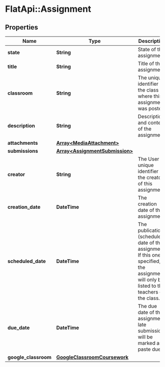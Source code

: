 # FlatApi::Assignment

## Properties
Name | Type | Description | Notes
------------ | ------------- | ------------- | -------------
**state** | **String** | State of the assignment | [optional] 
**title** | **String** | Title of the assignment | [optional] 
**classroom** | **String** | The unique identifier of the class where this assignment was posted | [optional] 
**description** | **String** | Description and content of the assignment | [optional] 
**attachments** | [**Array&lt;MediaAttachment&gt;**](MediaAttachment.md) |  | [optional] 
**submissions** | [**Array&lt;AssignmentSubmission&gt;**](AssignmentSubmission.md) |  | [optional] 
**creator** | **String** | The User unique identifier of the creator of this assignment  | [optional] 
**creation_date** | **DateTime** | The creation date of this assignment | [optional] 
**scheduled_date** | **DateTime** | The publication (scheduled) date of the assignment. If this one is specified, the assignment will only be listed to the teachers of the class.  | [optional] 
**due_date** | **DateTime** | The due date of this assignment, late submissions will be marked as paste due.  | [optional] 
**google_classroom** | [**GoogleClassroomCoursework**](GoogleClassroomCoursework.md) |  | [optional] 


